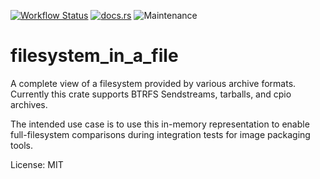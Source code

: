 [![Workflow Status](https://github.com/vmagro/filesystem_in_a_file/actions/workflows/main.yml/badge.svg)](https://github.com/vmagro/filesystem_in_a_file/actions)
[![docs.rs](https://img.shields.io/docsrs/filesystem_in_a_file)](https://docs.rs/filesystem_in_a_file)
![Maintenance](https://img.shields.io/badge/maintenance-experimental-blue.svg)

# filesystem_in_a_file

A complete view of a filesystem provided by various archive formats. Currently
this crate supports BTRFS Sendstreams, tarballs, and cpio archives.

The intended use case is to use this in-memory representation to enable
full-filesystem comparisons during integration tests for image packaging tools.

License: MIT
